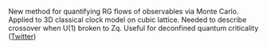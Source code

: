 
New method for quantifying RG flows of observables via Monte Carlo. Applied to 3D classical clock model on cubic lattice. Needed to describe crossover when U(1) broken to Zq. Useful for deconfined quantum criticality ([Twitter](https://twitter.com/JoshuahHeath/status/1135571420589637632))
